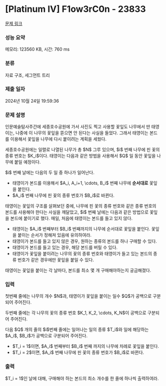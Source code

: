 # [Platinum IV] F1ow3rC0n - 23833 

[문제 링크](https://www.acmicpc.net/problem/23833) 

### 성능 요약

메모리: 123560 KB, 시간: 760 ms

### 분류

자료 구조, 세그먼트 트리

### 제출 일자

2024년 10월 24일 19:59:36

### 문제 설명

<p>인문예술탐사주간에 세종호수공원에 가서 사진도 찍고 사용할 꽃잎도 나무에서 딴 태영이는, 나중에 이 나무의 꽃잎을 뜯으면 안 된다는 사실을 들었다. 그래서 태영이는 본드를 이용해서 꽃잎을 나무에 다시 붙이려는 계획을 세웠다.</p>

<p>세종호수공원에는 일렬로 나열된 나무가 총 $N$ 그루 있으며, $i$ 번째 나무에 핀 꽃의 종류 번호는 $K_i$이다. 태영이는 다음과 같은 방법을 사용해서 $Q$ 일 동안 꽃잎을 나무에 붙일 예정이다.</p>

<p>$i$ 번째 날에는 다음의 두 일 중 하나가 일어난다.</p>

<ul>
	<li>태영이가 본드를 이용해서 $A_i, A_i+1, \cdots, B_i$ 번째 나무에 <strong>순서대로</strong> 꽃잎을 붙인다.</li>
	<li>$A_i$ 번째 나무에 핀 꽃의 종류 번호가 $B_i$로 바뀐다.</li>
</ul>

<p>태영이는 꽃잎의 구조를 살펴보던 중에, 나무에 핀 꽃의 종류 번호와 같은 종류 번호의 본드를 사용해야 한다는 사실을 깨달았고, $i$ 번째 날에는 다음과 같은 방법으로 꽃잎을 본드에 붙이기로 했다. 매일, 처음에 태영이는 본드를 들고 있지 않다.</p>

<ul>
	<li>태영이는 $A_i$ 번째부터 $B_i$ 번째까지의 나무에 순서대로 꽃잎을 붙인다. 꽃잎을 붙이는 순서가 정해져 있음에 유의하여라.</li>
	<li>태영이가 본드를 들고 있지 않은 경우, 원하는 종류의 본드를 하나 구매할 수 있다.</li>
	<li>태영이가 본드를 들고 있는 경우, 해당 본드를 버릴 수 있다.</li>
	<li>태영이가 꽃잎을 붙이려는 나무의 꽃의 종류 번호와 태영이가 들고 있는 본드의 종류 번호가 같은 경우에만 꽃잎을 붙일 수 있다.</li>
</ul>

<p>태영이는 꽃잎을 붙이는 각 날마다, 본드를 최소 몇 개 구매해야하는지 궁금해졌다.</p>

### 입력 

 <p>첫번째 줄에는 나무의 개수 $N$과, 태영이가 꽃잎을 붙이는 일수 $Q$가 공백으로 구분되어 주어진다.</p>

<p>두번째 줄에는 각 나무의 꽃의 종류 번호 $K_1, K_2, \cdots, K_N$이 공백으로 구분되어 주어진다.</p>

<p>다음 $Q$ 개의 줄의 $i$번째 줄에는 일어나는 일의 종류 $T_i$와 일에 해당하는 $A_i$, $B_i$가 공백으로 구분되어 주어진다.</p>

<ul>
	<li>$T_i = 1$이면, $A_i$ 번째부터 $B_i$ 번째 까지의 나무에 차례로 꽃잎을 붙인다.</li>
	<li>$T_i = 2$이면, $A_i$ 번째 나무에 핀 꽃의 종류 번호가 $B_i$로 바뀐다.</li>
</ul>

### 출력 

 <p>$T_i = 1$인 날에 대해, 구매해야 하는 본드의 최소 개수를 한 줄에 하나씩 출력하여라.</p>

